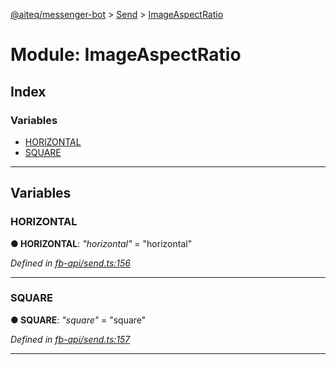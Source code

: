[@aiteq/messenger-bot](../README.md) > [Send](../modules/send.md) > [ImageAspectRatio](../modules/send.imageaspectratio.md)



# Module: ImageAspectRatio

## Index

### Variables

* [HORIZONTAL](send.imageaspectratio.md#horizontal)
* [SQUARE](send.imageaspectratio.md#square)



---
## Variables
<a id="horizontal"></a>

###  HORIZONTAL

**●  HORIZONTAL**:  *"horizontal"*  = "horizontal"

*Defined in [fb-api/send.ts:156](https://github.com/aiteq/messenger-bot/blob/a540dbb/src/fb-api/send.ts#L156)*





___

<a id="square"></a>

###  SQUARE

**●  SQUARE**:  *"square"*  = "square"

*Defined in [fb-api/send.ts:157](https://github.com/aiteq/messenger-bot/blob/a540dbb/src/fb-api/send.ts#L157)*





___


